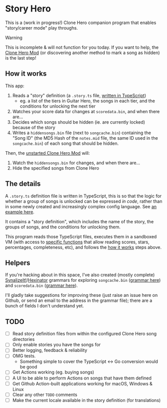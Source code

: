# Story Hero

This is a (work in progress!) Clone Hero companion program that enables "story/career mode" play throughs.

> [!WARNING]
> This is incomplete & will not function for you today. If you want to help, the [Clone Hero Mod](https://discord.com/channels/424748428451381248/1407613636763193385) (or discovering another method to mark a song as hidden) is the last step!

## How it works

This app:

1. Reads a "story" definition (a `.story.ts` file, [written in TypeScript](pkg/storymode/fixtures/gh1.story.ts))
   - eg. a list of the tiers in Guitar Hero, the songs in each tier, and the conditions for unlocking the next tier
2. Watches your score data for changes at `scoredata.bin`, and when there are…
3. Decides which songs should be hidden (ie. are currently locked) because of the story
4. Writes a `hiddensongs.bin` file (next to `songcache.bin`) containing the "Song ID" (the MD5 Hash of the `notes.mid` file, the same ID used in the `songcache.bin`) of each song that should be hidden.

Then, the [unstarted Clone Hero Mod](https://discord.com/channels/424748428451381248/1407613636763193385) will:

1. Watch the `hiddensongs.bin` for changes, and when there are…
2. Hide the specified songs from Clone Hero

## The details

A `.story.ts` definition file is written in TypeScript, this is so that the logic for whether a group of songs is unlocked can be expressed _in code_, rather than in some newly created and increasingly complex config language. See [an example here](pkg/storymode/fixtures/gh1.story.ts).

It contains a "story definition", which includes the name of the story, the groups of songs, and the conditions for unlocking them.

This program reads those TypeScript files, executes them in a sandboxed VM (with access to [specific functions](pkg/index.d.ts) that allow reading scores, stars, percentages, completeness, etc), and follows the [how it works](#how-it-works) steps above.

## Helpers

If you're hacking about in this space, I've also created (mostly complete) [SynalizeIt!](https://www.synalysis.net/)/[Hexinator](https://hexinator.com) grammars for exploring `songcache.bin` ([grammar here](etc/SongCache.grammar)) and `scoredata.bin` ([grammar here](etc/ScoreData.grammar)).

I'll gladly take suggestions for improving these (just raise an issue here on Github, or send an email to the address in the grammar file); there are a bunch of fields I don't understand yet.

## TODO

- [ ] Read story definition files from within the configured Clone Hero song directories
- [ ] Only enable stories you have the songs for
- [ ] Better logging, feedback & reliability
- [ ] OMG tests.
  - Something simple to cover the TypeScript <-> Go conversion would be good
- [ ] Get Actions working (eg. buying songs)
- [ ] A UI to be able to perform Actions on songs that have them defined
- [ ] Get Github Action-built applications working for macOS, Windows & Linux
- [ ] Clear any other `TODO` comments
- [ ] Make the current locale available in the story definition (for translations)
